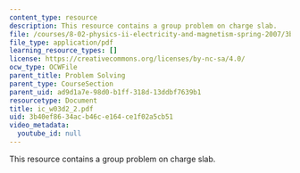 ```yaml
---
content_type: resource
description: This resource contains a group problem on charge slab.
file: /courses/8-02-physics-ii-electricity-and-magnetism-spring-2007/3b40ef8634acb46ce164ce1f02a5cb51_ic_w03d2_2.pdf
file_type: application/pdf
learning_resource_types: []
license: https://creativecommons.org/licenses/by-nc-sa/4.0/
ocw_type: OCWFile
parent_title: Problem Solving
parent_type: CourseSection
parent_uid: ad9d1a7e-98d0-b1ff-318d-13ddbf7639b1
resourcetype: Document
title: ic_w03d2_2.pdf
uid: 3b40ef86-34ac-b46c-e164-ce1f02a5cb51
video_metadata:
  youtube_id: null
---
```

This resource contains a group problem on charge slab.